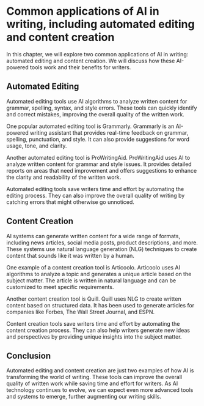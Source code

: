 # Common applications of AI in writing, including automated editing and content creation

In this chapter, we will explore two common applications of AI in writing: automated editing and content creation. We will discuss how these AI-powered tools work and their benefits for writers.

Automated Editing
-----------------

Automated editing tools use AI algorithms to analyze written content for grammar, spelling, syntax, and style errors. These tools can quickly identify and correct mistakes, improving the overall quality of the written work.

One popular automated editing tool is Grammarly. Grammarly is an AI-powered writing assistant that provides real-time feedback on grammar, spelling, punctuation, and style. It can also provide suggestions for word usage, tone, and clarity.

Another automated editing tool is ProWritingAid. ProWritingAid uses AI to analyze written content for grammar and style issues. It provides detailed reports on areas that need improvement and offers suggestions to enhance the clarity and readability of the written work.

Automated editing tools save writers time and effort by automating the editing process. They can also improve the overall quality of writing by catching errors that might otherwise go unnoticed.

Content Creation
----------------

AI systems can generate written content for a wide range of formats, including news articles, social media posts, product descriptions, and more. These systems use natural language generation (NLG) techniques to create content that sounds like it was written by a human.

One example of a content creation tool is Articoolo. Articoolo uses AI algorithms to analyze a topic and generates a unique article based on the subject matter. The article is written in natural language and can be customized to meet specific requirements.

Another content creation tool is Quill. Quill uses NLG to create written content based on structured data. It has been used to generate articles for companies like Forbes, The Wall Street Journal, and ESPN.

Content creation tools save writers time and effort by automating the content creation process. They can also help writers generate new ideas and perspectives by providing unique insights into the subject matter.

Conclusion
----------

Automated editing and content creation are just two examples of how AI is transforming the world of writing. These tools can improve the overall quality of written work while saving time and effort for writers. As AI technology continues to evolve, we can expect even more advanced tools and systems to emerge, further augmenting our writing skills.
